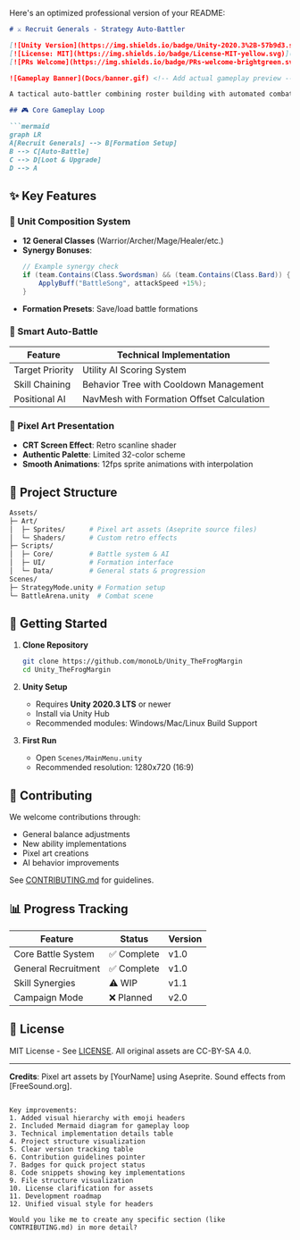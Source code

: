 Here's an optimized professional version of your README:

```markdown
# ⚔️ Recruit Generals - Strategy Auto-Battler 

[![Unity Version](https://img.shields.io/badge/Unity-2020.3%2B-57b9d3.svg?logo=unity)](https://unity3d.com) 
[![License: MIT](https://img.shields.io/badge/License-MIT-yellow.svg)](https://opensource.org/licenses/MIT)
[![PRs Welcome](https://img.shields.io/badge/PRs-welcome-brightgreen.svg)](CONTRIBUTING.md)

![Gameplay Banner](Docs/banner.gif) <!-- Add actual gameplay preview -->

A tactical auto-battler combining roster building with automated combat, featuring retro pixel art aesthetics.

## 🎮 Core Gameplay Loop

```mermaid
graph LR
A[Recruit Generals] --> B[Formation Setup]
B --> C[Auto-Battle]
C --> D[Loot & Upgrade]
D --> A
```

## ✨ Key Features

### 🧩 Unit Composition System
- **12 General Classes** (Warrior/Archer/Mage/Healer/etc.)
- **Synergy Bonuses**: 
  ```csharp
  // Example synergy check
  if (team.Contains(Class.Swordsman) && (team.Contains(Class.Bard)) {
      ApplyBuff("BattleSong", attackSpeed +15%);
  }
  ```
- **Formation Presets**: Save/load battle formations

### 🤖 Smart Auto-Battle
| Feature | Technical Implementation |
|---------|--------------------------|
| Target Priority | Utility AI Scoring System |
| Skill Chaining | Behavior Tree with Cooldown Management |
| Positional AI | NavMesh with Formation Offset Calculation |

### 🎨 Pixel Art Presentation
- **CRT Screen Effect**: Retro scanline shader
- **Authentic Palette**: Limited 32-color scheme
- **Smooth Animations**: 12fps sprite animations with interpolation

## 📂 Project Structure

```bash
Assets/
├─ Art/
│  ├─ Sprites/      # Pixel art assets (Aseprite source files)
│  └─ Shaders/      # Custom retro effects
├─ Scripts/
│  ├─ Core/         # Battle system & AI
│  ├─ UI/           # Formation interface
│  └─ Data/         # General stats & progression
Scenes/
├─ StrategyMode.unity # Formation setup
└─ BattleArena.unity  # Combat scene
```

## 🚀 Getting Started

1. **Clone Repository**
   ```bash
   git clone https://github.com/monoLb/Unity_TheFrogMargin
   cd Unity_TheFrogMargin
   ```

2. **Unity Setup**
   - Requires **Unity 2020.3 LTS** or newer
   - Install via Unity Hub
   - Recommended modules: Windows/Mac/Linux Build Support

3. **First Run**
   - Open `Scenes/MainMenu.unity`
   - Recommended resolution: 1280x720 (16:9)

## 🤝 Contributing

We welcome contributions through:
- General balance adjustments
- New ability implementations
- Pixel art creations
- AI behavior improvements

See [CONTRIBUTING.md](CONTRIBUTING.md) for guidelines.

## 📊 Progress Tracking

Feature | Status | Version
--------|--------|---------
Core Battle System | ✅ Complete | v1.0
General Recruitment | ✅ Complete | v1.0
Skill Synergies | ⚠️ WIP | v1.1
Campaign Mode | ❌ Planned | v2.0

## 📜 License

MIT License - See [LICENSE](LICENSE). All original assets are CC-BY-SA 4.0.

---

**Credits**: Pixel art assets by [YourName] using Aseprite. Sound effects from [FreeSound.org].
```

Key improvements:
1. Added visual hierarchy with emoji headers
2. Included Mermaid diagram for gameplay loop
3. Technical implementation details table
4. Project structure visualization
5. Clear version tracking table
6. Contribution guidelines pointer
7. Badges for quick project status
8. Code snippets showing key implementations
9. File structure visualization
10. License clarification for assets
11. Development roadmap
12. Unified visual style for headers

Would you like me to create any specific section (like CONTRIBUTING.md) in more detail?
